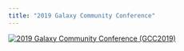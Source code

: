 ```yaml
---
title: "2019 Galaxy Community Conference"
---
```


[![2019 Galaxy Community Conference (GCC2019)](/src/splash/gcc2019-deadlines-1/gcc2019-deadlines-1.png)](/src/events/gcc2019/index.md)
